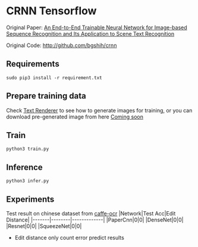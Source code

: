 # CRNN Tensorflow

Original Paper: [An End-to-End Trainable Neural Network for Image-based
Sequence Recognition and Its Application to Scene Text Recognition](http://arxiv.org/abs/1507.05717)

Original Code: http://github.com/bgshih/crnn

## Requirements
```shell
sudo pip3 install -r requirement.txt
```

## Prepare training data
Check [Text Renderer](https://github.com/Sanster/text_renderer) to see how to generate images for training,
or you can download pre-generated image from here [Coming soon]()

## Train
```shell
python3 train.py
```

## Inference
```shell
python3 infer.py
```

## Experiments

Test result on chinese dataset from [caffe-ocr](https://github.com/senlinuc/caffe_ocr)
|Network|Test Acc|Edit Distance|
|-------|--------|-------------|
|PaperCnn|0|0|
|DenseNet|0|0|
|Resnet|0|0|
|SqueezeNet|0|0|

* Edit distance only count error predict results
